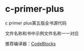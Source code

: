 # c-primer-plus
c primer plus第五版全书源代码

文件名称和书中示例文件名称一一对应

推荐编译器：[CodeBlocks](http://www.codeblocks.org/)

